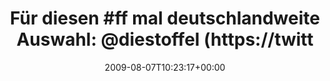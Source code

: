 ---
retweeted: false
source: <a href="http://twitter.com" rel="nofollow">Twitter Web Client</a>
entities:
  hashtags:
  - text: ff
    indices:
    - '11'
    - '14'
  - text: followfriday
    indices:
    - '113'
    - '126'
  symbols: []
  user_mentions:
  - name: Stoffel
    screen_name: diestoffel
    indices:
    - '45'
    - '56'
    id_str: '14350983'
    id: '14350983'
  - name: janeisklar
    screen_name: viktorhaase
    indices:
    - '58'
    - '70'
    id_str: '16840138'
    id: '16840138'
  - name: fihu
    screen_name: fihu
    indices:
    - '72'
    - '77'
    id_str: '685283'
    id: '685283'
  - name: "@wolfseule@mastodon.social"
    screen_name: Wolfseule
    indices:
    - '79'
    - '89'
    id_str: '14631501'
    id: '14631501'
  - name: "@cypher"
    screen_name: cypher
    indices:
    - '91'
    - '98'
    id_str: '10601922'
    id: '10601922'
  - name: "marcelweiss@mastodon.social \U0001F33B"
    screen_name: marcelweiss
    indices:
    - '100'
    - '112'
    id_str: '1007251'
    id: '1007251'
  urls: []
display_text_range:
- '0'
- '126'
favorite_count: '0'
id_str: '3176210114'
truncated: false
retweet_count: '0'
id: '3176210114'
created_at: Fri Aug 07 10:23:17 +0000 2009
favorited: false
full_text: 'Für diesen #ff mal deutschlandweite Auswahl: [@diestoffel](https://twitter.com/diestoffel),
  [@viktorhaase](https://twitter.com/viktorhaase), [@fihu](https://twitter.com/fihu),
  [@Wolfseule](https://twitter.com/Wolfseule), [@cypher](https://twitter.com/cypher),
  [@marcelweiss](https://twitter.com/marcelweiss) #followfriday'
lang: de
tags:
- ff
- followfriday
- pesos/twitter
date: '2009-08-07T10:23:17+00:00'
src: https://twitter.com/bascht/status/3176210114
original_url: https://twitter.com/bascht/status/3176210114
type: twitter_tweet
text: 'Für diesen #ff mal deutschlandweite Auswahl: [@diestoffel](https://twitter.com/diestoffel),
  [@viktorhaase](https://twitter.com/viktorhaase), [@fihu](https://twitter.com/fihu),
  [@Wolfseule](https://twitter.com/Wolfseule), [@cypher](https://twitter.com/cypher),
  [@marcelweiss](https://twitter.com/marcelweiss) #followfriday'
title: 'Für diesen #ff mal deutschlandweite Auswahl: @diestoffel (https://twitt'

---